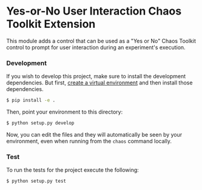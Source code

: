 # Yes-or-No User Interaction Chaos Toolkit Extension

This module adds a control that can be used as a "Yes or No" 
Chaos Toolkit control to prompt for user interaction during an experiment's 
execution.

### Development

If you wish to develop this project, make sure to install the development
dependencies. But first, [create a virtual environment][venv] and then install
those dependencies.

[venv]: http://chaostoolkit.org/reference/usage/install/#create-a-virtual-environment

```bash
$ pip install -e . 
```

Then, point your environment to this directory:

```bash
$ python setup.py develop
```

Now, you can edit the files and they will automatically be seen by your
environment, even when running from the `chaos` command locally.

### Test

To run the tests for the project execute the following:

```bash
$ python setup.py test
```
